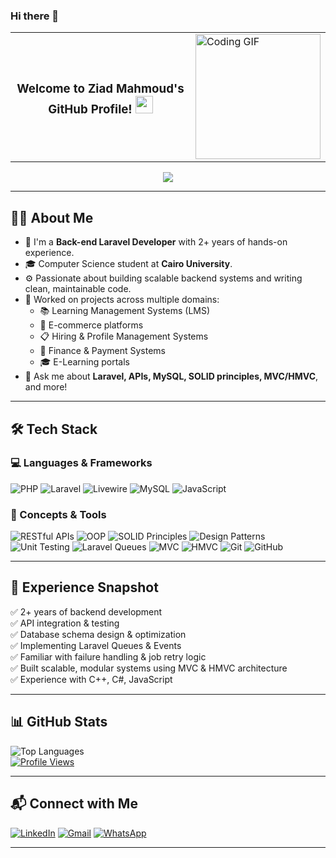 ### Hi there 👋

<!-- Profile Image + Header Side by Side -->
<table width="100%">
  <tr>
    <td width="75%">
      <h3 align="center">
        Welcome to Ziad Mahmoud's GitHub Profile!
        <img src="https://media.giphy.com/media/hvRJCLFzcasrR4ia7z/giphy.gif" width="28">
      </h3>
    </td>
    <td>
      <img width="200" src="https://c.tenor.com/_DOBjnGspYAAAAAM/code-coding.gif" alt="Coding GIF">
    </td>
  </tr>
</table>

<!-- Typing SVG Centered -->
<p align="center">
  <img src="https://readme-typing-svg.herokuapp.com/?lines=Back-end%20Laravel%20Developer;2%2B%20Years%20of%20Experience;Problem%20Solver%20and%20Clean%20Code%20;Always%20Learning%20%26%!&font=Fira%20Code&center=true&width=700&height=45&color=F75C7E&vCenter=true&size=22">
</p>


---

## 👨‍💻 About Me

- 🏢 I'm a **Back-end Laravel Developer** with 2+ years of hands-on experience.
- 🎓 Computer Science student at **Cairo University**.
- ⚙️ Passionate about building scalable backend systems and writing clean, maintainable code.
- 🚀 Worked on projects across multiple domains:
  - 📚 Learning Management Systems (LMS)
  - 🛒 E-commerce platforms
  - 📋 Hiring & Profile Management Systems
  - 💸 Finance & Payment Systems
  - 🎓 E-Learning portals
- 💬 Ask me about **Laravel, APIs, MySQL, SOLID principles, MVC/HMVC**, and more!

---

## 🛠 Tech Stack

### 💻 Languages & Frameworks

![PHP](https://img.shields.io/badge/PHP-777BB4?style=for-the-badge&logo=php&logoColor=white)
![Laravel](https://img.shields.io/badge/Laravel-F05340?style=for-the-badge&logo=laravel&logoColor=white)
![Livewire](https://img.shields.io/badge/Livewire-4E56A6?style=for-the-badge&logo=laravel&logoColor=white)
![MySQL](https://img.shields.io/badge/MySQL-005C84?style=for-the-badge&logo=mysql&logoColor=white)
![JavaScript](https://img.shields.io/badge/JavaScript-F7DF1E?style=for-the-badge&logo=javascript&logoColor=black)

### 🔧 Concepts & Tools

![RESTful APIs](https://img.shields.io/badge/RESTful%20APIs-00599C?style=for-the-badge&logo=api&logoColor=white)
![OOP](https://img.shields.io/badge/OOP-1A1A1A?style=for-the-badge&logo=oop&logoColor=white)
![SOLID Principles](https://img.shields.io/badge/SOLID-Principles-blueviolet?style=for-the-badge)
![Design Patterns](https://img.shields.io/badge/Design%20Patterns-232F3E?style=for-the-badge)
![Unit Testing](https://img.shields.io/badge/Unit%20Tests-25A162?style=for-the-badge)
![Laravel Queues](https://img.shields.io/badge/Laravel%20Queues-FF2D20?style=for-the-badge)
![MVC](https://img.shields.io/badge/MVC-2C3E50?style=for-the-badge)
![HMVC](https://img.shields.io/badge/HMVC-4B4B4B?style=for-the-badge)
![Git](https://img.shields.io/badge/Git-F05032?style=for-the-badge&logo=git&logoColor=white)
![GitHub](https://img.shields.io/badge/GitHub-100000?style=for-the-badge&logo=github&logoColor=white)

---

## 🚀 Experience Snapshot

✅ 2+ years of backend development  
✅ API integration & testing  
✅ Database schema design & optimization  
✅ Implementing Laravel Queues & Events  
✅ Familiar with failure handling & job retry logic  
✅ Built scalable, modular systems using MVC & HMVC architecture  
✅ Experience with C++, C#, JavaScript  

---

## 📊 GitHub Stats

<img align="left" src="https://github-readme-stats.vercel.app/api/top-langs?username=ziadbadr1&show_icons=true&locale=en&layout=compact&theme=radical" alt="Top Languages" />
<br clear="both">

<a href="https://komarev.com/ghpvc/?username=ziadbadr1&style=for-the-badge">
  <img src="https://komarev.com/ghpvc/?username=ziadbadr1&style=for-the-badge" alt="Profile Views">
</a>

---

## 📬 Connect with Me

[![LinkedIn](https://img.shields.io/badge/LinkedIn-0A66C2?style=for-the-badge&logo=linkedin&logoColor=white)](https://www.linkedin.com/in/ziad-mahmoud-badr-8452ba1ba/)
[![Gmail](https://img.shields.io/badge/Gmail-EA4335?style=for-the-badge&logo=gmail&logoColor=white)](mailto:Ziadbadr5947@gmail.com)
[![WhatsApp](https://img.shields.io/badge/WhatsApp-25D366?style=for-the-badge&logo=whatsapp&logoColor=white)](https://wa.me/01125022055)

---

